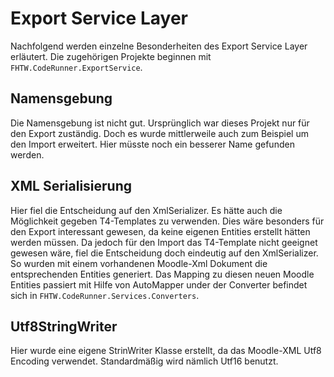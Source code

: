 # Export Service Layer

Nachfolgend werden einzelne Besonderheiten des Export Service Layer erläutert. Die zugehörigen Projekte beginnen mit `FHTW.CodeRunner.ExportService`.

## Namensgebung

Die Namensgebung ist nicht gut. Ursprünglich war dieses Projekt nur für den Export zuständig. Doch es wurde mittlerweile auch zum Beispiel um den Import erweitert. Hier müsste noch ein besserer Name gefunden werden.

## XML Serialisierung

Hier fiel die Entscheidung auf den XmlSerializer. Es hätte auch die Möglichkeit gegeben T4-Templates zu verwenden. Dies wäre besonders für den Export interessant gewesen, da keine eigenen Entities erstellt hätten werden müssen. Da jedoch für den Import das T4-Template nicht geeignet gewesen wäre, fiel die Entscheidung doch eindeutig auf den XmlSerializer. So wurden mit einem vorhandenen Moodle-Xml Dokument die entsprechenden Entities generiert. Das Mapping zu diesen neuen Moodle Entities passiert mit Hilfe von AutoMapper under der Converter befindet sich in `FHTW.CodeRunner.Services.Converters`.

## Utf8StringWriter

Hier wurde eine eigene StrinWriter Klasse erstellt, da das Moodle-XML Utf8 Encoding verwendet. Standardmäßig wird nämlich Utf16 benutzt.
